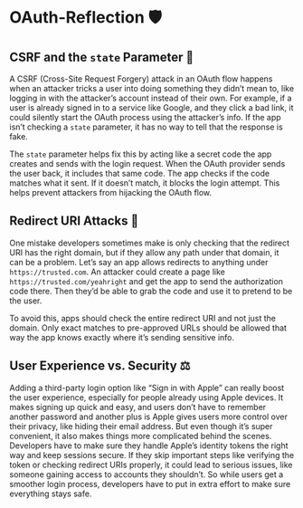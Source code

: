 # OAuth-Reflection 🛡️ 

## CSRF and the `state` Parameter 🔐

A CSRF (Cross-Site Request Forgery) attack in an OAuth flow happens when an attacker tricks a user into doing something they didn’t mean to, like logging in with the attacker’s account instead of their own. For example, if a user is already signed in to a service like Google, and they click a bad link, it could silently start the OAuth process using the attacker’s info. If the app isn’t checking a `state` parameter, it has no way to tell that the response is fake. 

The `state` parameter helps fix this by acting like a secret code the app creates and sends with the login request. When the OAuth provider sends the user back, it includes that same code. The app checks if the code matches what it sent. If it doesn’t match, it blocks the login attempt. This helps prevent attackers from hijacking the OAuth flow.

## Redirect URI Attacks 🎯

One mistake developers sometimes make is only checking that the redirect URI has the right domain, but if they allow any path under that domain, it can be a problem. Let’s say an app allows redirects to anything under `https://trusted.com`. An attacker could create a page like `https://trusted.com/yeahright` and get the app to send the authorization code there. Then they’d be able to grab the code and use it to pretend to be the user.

To avoid this, apps should check the entire redirect URI and not just the domain. Only exact matches to pre-approved URLs should be allowed that way the app knows exactly where it’s sending sensitive info.

## User Experience vs. Security ⚖️

Adding a third-party login option like “Sign in with Apple” can really boost the user experience, especially for people already using Apple devices. It makes signing up quick and easy, and users don’t have to remember another password and another plus is Apple gives users more control over their privacy, like hiding their email address. But even though it’s super convenient, it also makes things more complicated behind the scenes. Developers have to make sure they handle Apple’s identity tokens the right way and keep sessions secure. If they skip important steps like verifying the token or checking redirect URIs properly, it could lead to serious issues, like someone gaining access to accounts they shouldn’t. So while users get a smoother login process, developers have to put in extra effort to make sure everything stays safe.
